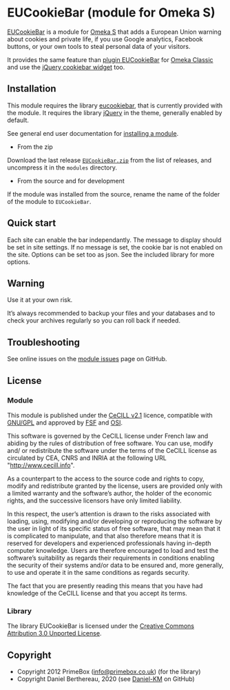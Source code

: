 EUCookieBar (module for Omeka S)
================================

[EUCookieBar] is a module for [Omeka S] that adds a European Union warning about
cookies and private life, if you use Google analytics, Facebook buttons, or your
own tools to steal personal data of your visitors.

It provides the same feature than [plugin EUCookieBar] for [Omeka Classic] and
use the [jQuery cookiebar widget] too.


Installation
------------

This module requires the library [eucookiebar], that is currently provided with
the module. It requires the library [jQuery] in the theme, generally enabled by default.

See general end user documentation for [installing a module].

* From the zip

Download the last release [`EUCookieBar.zip`] from the list of releases, and
uncompress it in the `modules` directory.

* From the source and for development

If the module was installed from the source, rename the name of the folder of
the module to `EUCookieBar`.


Quick start
-----------

Each site can enable the bar independantly. The message to display should be set
in site settings. If no message is set, the cookie bar is not enabled on the
site. Options can be set too as json. See the included library for more options.


Warning
-------

Use it at your own risk.

It’s always recommended to backup your files and your databases and to check
your archives regularly so you can roll back if needed.


Troubleshooting
---------------

See online issues on the [module issues] page on GitHub.


License
-------

### Module

This module is published under the [CeCILL v2.1] licence, compatible with
[GNU/GPL] and approved by [FSF] and [OSI].

This software is governed by the CeCILL license under French law and abiding by
the rules of distribution of free software. You can use, modify and/ or
redistribute the software under the terms of the CeCILL license as circulated by
CEA, CNRS and INRIA at the following URL "http://www.cecill.info".

As a counterpart to the access to the source code and rights to copy, modify and
redistribute granted by the license, users are provided only with a limited
warranty and the software’s author, the holder of the economic rights, and the
successive licensors have only limited liability.

In this respect, the user’s attention is drawn to the risks associated with
loading, using, modifying and/or developing or reproducing the software by the
user in light of its specific status of free software, that may mean that it is
complicated to manipulate, and that also therefore means that it is reserved for
developers and experienced professionals having in-depth computer knowledge.
Users are therefore encouraged to load and test the software’s suitability as
regards their requirements in conditions enabling the security of their systems
and/or data to be ensured and, more generally, to use and operate it in the same
conditions as regards security.

The fact that you are presently reading this means that you have had knowledge
of the CeCILL license and that you accept its terms.

### Library

The library EUCookieBar is licensed under the [Creative Commons Attribution 3.0 Unported License].


Copyright
---------

* Copyright 2012 PrimeBox (info@primebox.co.uk) (for the library)
* Copyright Daniel Berthereau, 2020 (see [Daniel-KM] on GitHub)


[EUCookieBar]: https://github.com/Daniel-KM/Omeka-S-module-EUCookieBar
[Omeka S]: https://omeka.org/s
[Omeka Classic]: https://omeka.org/classic
[jQuery cookiebar widget]: http://www.primebox.co.uk/projects/cookie-bar/
[plugin EUCookieBar]: https://github.com/digihum/omeka-plugin-eucookiebar
[`EUCookieBar.zip`]: https://github.com/Daniel-KM/Omeka-S-module-EUCookieBar/releases
[installing a module]: http://dev.omeka.org/docs/s/user-manual/modules/#installing-modules
[jQuery]: https://jquery.org
[module issues]: https://github.com/Daniel-KM/Omeka-S-module-EUCookieBar/issues
[CeCILL v2.1]: https://www.cecill.info/licences/Licence_CeCILL_V2.1-en.html
[GNU/GPL]: https://www.gnu.org/licenses/gpl-3.0.html
[FSF]: https://www.fsf.org
[OSI]: http://opensource.org
[Creative Commons Attribution 3.0 Unported License]: http://creativecommons.org/licenses/by/3.0/
[Daniel-KM]: https://github.com/Daniel-KM "Daniel Berthereau"
